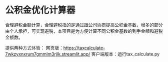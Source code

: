 # 公积金优化计算器
合理避税金额计算，合理避税指的是通过跟公司协商提高公积金基数，增多的部分由个人承担，可实现避税，本项目是为方便计算不同公积金基数的到手金额和避税金额数。

提供两种方式体验：
  网页版：https://taxcalculate-7wkzyxnxrum7gmmlm3rjlk.streamlit.app/
  客户端版本：运行tax_calculate.py
